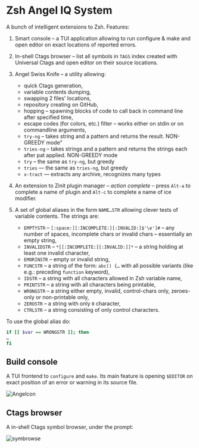 # Zsh Angel IQ System

A bunch of intelligent extensions to Zsh. Features:

1. Smart console – a TUI application allowing to run configure & make
   and open editor on exact locations of reported errors.
2. In-shell Ctags browser – list all symbols in `TAGS` index created
   with Universal Ctags and open editor on their source locations.
3. Angel Swiss Knife – a utility allowing:
   - quick Ctags generation,
   - variable contents dumping,
   - swapping 2 files' locations,
   - repository creating on GitHub,
   - hopping – spawning blocks of code to call back in command line after
     specified time,
   - escape codes (for colors, etc.) filter – works either on stdin or
     on commandline arguments,
   - `try-ng` – takes string and a pattern and returns the result. NON-GREEDY mode"
   - `tries-ng` – takes strings and a pattern and returns the strings each after pat applied. NON-GREEDY mode
   - `try` – the same as `try-ng`, but greedy
   - `tries` — the same as `tries-ng`, but greedy
   - `x-tract` — extracts any archive, recognizes many types
 

3. An extension to Zinit plugin manager – *action complete* – press
   `Alt-a` to complete a name of plugin and `Alt-c` to complete
   a name of ice modifier.
4. A set of global aliases in the form `NAME…STR` allowing clever
   tests of variable contents. The strings are:
   - `EMPTYSTR` – `[:space:][:INCOMPLETE:][:INVALID:]$'\e']#` – any
     number of spaces, incomplete chars or invalid chars –
     essentially an empty string,
   - `INVALIDSTR` – `*[[:INCOMPLETE:][:INVALID:]]*` – a string
     holding at least one invalid character,
   - `EMORINSTR` – empty or invalid string,
   - `FUNCSTR` – a string of the form: `abc() {…` with all possible
     variants (like e.g.: preceding `function` keyword),
   - `IDSTR` – a string with all characters allowed in Zsh variable
     name,
   - `PRINTSTR` – a string with all characters being printable,
   - `WRONGSTR` – a string either empty, invalid, control-chars only,
     zeroes-only or non-printable only,
   - `ZEROSTR` – a string with only `0` character,
   - `CTRLSTR` – a string consisting of only control characters.

To use the global alias do:
```zsh
if [[ $var == WRONGSTR ]]; then
…
fi
```

## Build console

A TUI frontend to `configure` and `make`. Its main feature is
opening `$EDITOR` on exact position of an error or warning in its
source file.

![Angelcon](https://raw.githubusercontent.com/psprint/zsh-angel-system/master/share/img/angelcon.png)

## Ctags browser

A in-shell Ctags symbol browser, under the prompt:

![symbrowse](https://raw.githubusercontent.com/psprint/zsh-angel-system/master/share/img/symbolbrowse.png)

